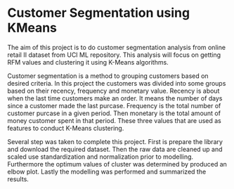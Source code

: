 # Customer Segmentation using KMeans

The aim of this project is to do customer segmentation analysis from online retail II dataset from UCI ML repository. This analysis will focus on getting RFM values and clustering it using K-Means algorithms.

Customer segmentation is a method to grouping customers based on desired criteria. In this project the customers was divided into some groups based on their recency, frequency and monetary value. Recency is about when the last time customers make an order. It means the number of days since a customer made the last purcase. Frequency is the total number of customer purcase in a given period. Then monetary is the total amount of money customer spent in that period. These three values that are used as features to conduct K-Means clustering.

Several step was taken to complete this project. First is prepare the library and download the required dataset. Then the raw data are cleaned up and scaled use standardization and normalization prior to modelling. Furthermore the optimum values of cluster was determined by produced an elbow plot. Lastly the modelling was performed and summarized the results.
